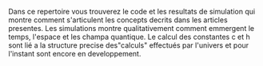 Dans ce repertoire vous trouverez le code et les resultats de simulation qui montre comment s'articulent les concepts decrits dans les articles presentes. Les simulations montre qualitativement comment emmergent le temps, l'espace et les champa quantique. Le calcul des constantes c et h sont lié a la structure precise des"calculs" effectués par l'univers et pour l'instant sont encore en developpement.
